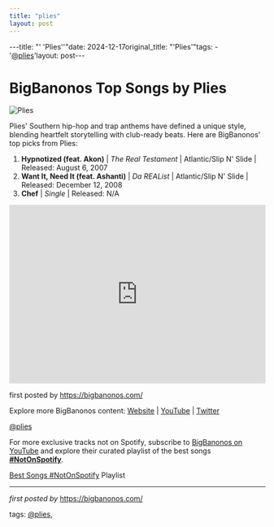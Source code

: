 ```yaml
---
title: "plies"
layout: post
---
```

---title: "' 'Plies''"date: 2024-12-17original_title: "'Plies'"tags:  - '[@plies](/tags/plies/)'layout: post---<h1>BigBanonos Top Songs by Plies</h1><img alt="Plies" src="https://i.ytimg.com/vi/YlDgb5wtAdU/maxresdefault.jpg" /> <p>Plies' Southern hip-hop and trap anthems have defined a unique style, blending heartfelt storytelling with club-ready beats. Here are BigBanonos' top picks from Plies:</p> <ol> <li><strong>Hypnotized (feat. Akon)</strong> | <em>The Real Testament</em> | Atlantic/Slip N' Slide | Released: August 6, 2007</li> <li><strong>Want It, Need It (feat. Ashanti)</strong> | <em>Da REAList</em> | Atlantic/Slip N' Slide | Released: December 12, 2008</li> <li><strong>Chef</strong> | <em>Single</em> | Released: N/A</li></ol> <div> <iframe src="https://open.spotify.com/embed/playlist/4g3QnqxqnyQUsaT164qBTN?utm_source=generator" width="100%" height="352" frameBorder="0" allowfullscreen="" allow="autoplay; clipboard-write; encrypted-media; fullscreen; picture-in-picture" loading="lazy"></iframe></div> <p>first posted by <a href="https://bigbanonos.com/">https://bigbanonos.com/</a></p> <div> <p>Explore more BigBanonos content: <a href="https://bigbanonos.com/">Website</a> | <a href="https://www.youtube.com/[@BigBanonos](/tags/BigBanonos/)">YouTube</a> | <a href="https://x.com/bigbanonos">Twitter</a></p></div> <!--Tags--><p>[@plies](/tags/plies/)</p><!--Subscribe and Playlist Links--><div>    <p>For more exclusive tracks not on Spotify, subscribe to <a href="https://www.youtube.com/[@BigBanonos](/tags/BigBanonos/)" target="_blank">BigBanonos on YouTube</a> and explore their curated playlist of the best songs <strong>[#NotOnSpotify](/tags/NotOnSpotify/)</strong>.</p>    <p><a href="https://www.youtube.com/playlist?list=PLtuNtuTatqI0kFahUCbtbfenC_ET5O_tr" target="_blank">Best Songs [#NotOnSpotify](/tags/NotOnSpotify/) Playlist<br /></a></p></div><hr /><p><em>first posted by</em> <a href="https://bigbanonos.com/" rel="noopener" target="_new">https://bigbanonos.com/</a></p><p>tags: [@plies](/tags/plies/),</p>